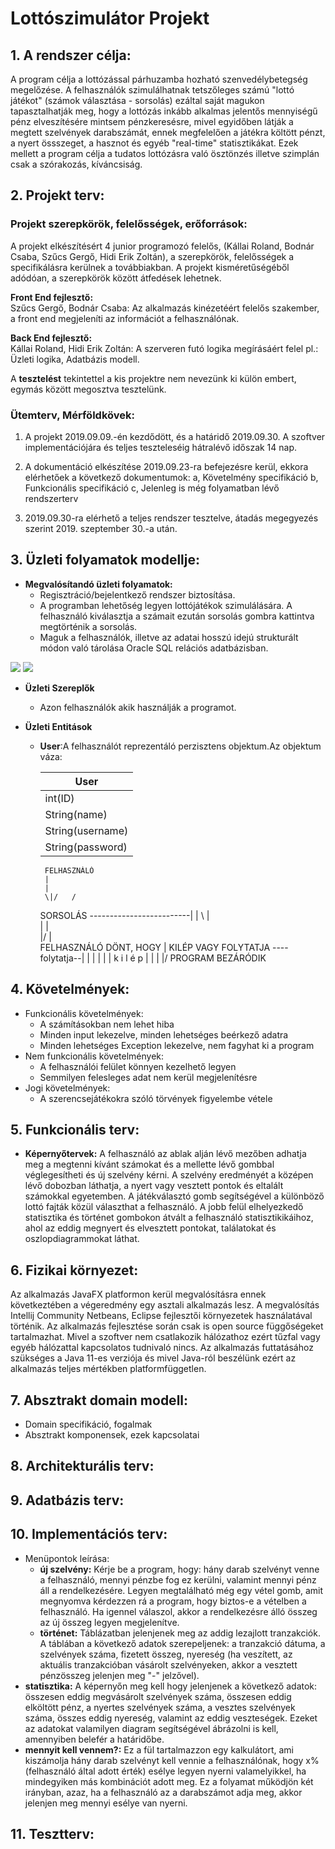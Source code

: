 # Lottószimulátor Projekt

## 1. A rendszer célja: 
	
A program célja a lottózással párhuzamba hozható szenvedélybetegség megelőzése. 
A felhasználók szimulálhatnak tetszőleges számú "lottó játékot" (számok választása - sorsolás) 
ezáltal saját magukon tapasztalhatják meg, hogy a lottózás inkább alkalmas jelentős
mennyiségű pénz elveszítésére mintsem pénzkeresésre, mivel egyidőben
látják a megtett szelvények darabszámát, ennek megfelelően a játékra
költött pénzt, a nyert össszeget, a hasznot és egyéb "real-time" statisztikákat. 
Ezek mellett a program célja a tudatos lottózásra való ösztönzés illetve szimplán 
csak a szórakozás, kíváncsiság. 

## 2. Projekt terv: 


### Projekt szerepkörök, felelősségek, erőforrások:
A projekt elkészítésért 4 junior programozó felelős, (Kállai Roland, Bodnár Csaba, Szűcs Gergő, Hidi Erik Zoltán), a szerepkörök, felelősségek a specifikálásra kerülnek a továbbiakban. A projekt kisméretűségéből adódóan, a szerepkörök között átfedések lehetnek.

<b>Front End fejlesztő:</b><br> 
Szűcs Gergő, Bodnár Csaba: Az alkalmazás kinézetéért felelős szakember, a front end megjeleníti az információt a felhasználónak.
	
<b>Back End fejlesztő:</b><br> 
Kállai Roland, Hidi Erik Zoltán: A szerveren futó logika megírásáért felel pl.: Üzleti logika, Adatbázis modell.

A <b>tesztelést</b> tekintettel a kis projektre nem nevezünk ki külön embert, egymás között megosztva tesztelünk.
			

### Ütemterv, Mérföldkövek:
1. A projekt 2019.09.09.-én kezdődött, és a határidő 2019.09.30.
	A szoftver implementációjára és teljes teszteleséig hátralévő időszak 14 nap. 

2. A dokumentáció elkészítése 2019.09.23-ra befejezésre kerül, ekkora elérhetőek a következő dokumentumok:
	a, Követelmény specifikáció
	b, Funkcionális specifikáció
	c, Jelenleg is még folyamatban lévő rendszerterv

3. 2019.09.30-ra elérhető a teljes rendszer tesztelve, átadás megegyezés szerint 2019. szeptember 30.-a után.
			

## 3. Üzleti folyamatok modellje: 

   * **Megvalósítandó üzleti folyamatok:**
     * Regisztráció/bejelentkező rendszer biztosítása.
     * A programban lehetőség legyen lottójátékok szimulálására. A felhasználó kiválasztja a számait ezután sorsolás gombra kattintva megtörténik a sorsolás.
	 * Maguk a felhasználók, illetve az adatai hosszú idejú strukturált módon való tárolása Oracle SQL relációs adatbázisban.

![](https://github.com/pti4life/UNIDEB_2019_1_1_Csaszar_team/blob/master/Dokumentumok/K%C3%A9pek/Regisztr%C3%A1ci%C3%B3.jpg)
![](https://github.com/pti4life/UNIDEB_2019_1_1_Csaszar_team/blob/master/Dokumentumok/K%C3%A9pek/LOTT%C3%93Z%C3%81S.jpg)

   * **Üzleti Szereplők**
     * Azon felhasználók akik használják a programot.
   * **Üzleti Entitások**
             
     * <b>User</b>:A felhasználót reprezentáló perzisztens objektum.Az objektum váza:
             
       |User|
       |------|
       |int(ID)|
       |String(name)|
       |String(username)|
       |String(password)|


			FELHASZNÁLÓ                   
			|		                  			
			|                        
			\|/	  /	                 
		SORSOLÁS -------------------------|
			|	  \		           |	
			|			           |	  
			\|/			           | 	   	
		FELHASZNÁLÓ DÖNT, HOGY                | 
		KILÉP VAGY FOLYTATJA   ----folytatja--|
			|
			|
			|
			|
			|
			k
			i
			l
			é
			p
			|
			|
			|
			\|/
		PROGRAM BEZÁRÓDIK



## 4. Követelmények: 
* Funkcionális követelmények:
	* A számításokban nem lehet hiba
	* Minden input lekezelve, minden lehetséges beérkező adatra
	* Minden lehetséges Exception lekezelve, nem fagyhat ki a program
* Nem funkcionális követelmények:
	* A felhasználói felület könnyen kezelhető legyen
	* Semmilyen felesleges adat nem kerül megjelenítésre
* Jogi követelmények:
	* A szerencsejátékokra szóló törvények figyelembe vétele


## 5. Funkcionális terv:

* <b>Képernyőtervek:</b> A felhasználó az ablak alján lévő mezőben adhatja meg a megtenni kívánt számokat és 
    a mellette lévő gombbal véglegesítheti és új szelvény kérni. A szelvény eredményét a középen lévő dobozban láthatja, 
    a nyert vagy vesztett pontok és eltalált számokkal egyetemben. A játékválasztó gomb segítségével 
	a különböző lottó fajták közül választhat a felhasználó.
	A jobb felül elhelyezkedő statisztika és történet gombokon átvált a felhasználó statisztikikáihoz, 
	ahol az eddig megnyert és elvesztett pontokat, találatokat és oszlopdiagrammokat láthat.

## 6. Fizikai környezet: 
   
  Az alkalmazás JavaFX platformon kerül megvalósításra ennek következtében a 
  végeredmény egy asztali alkalmazás lesz. A megvalósítás Intellij Community
  Netbeans, Eclipse fejlesztői környezetek használatával történik.
  Az alkalmazás fejlesztése során csak is open source függőségeket tartalmazhat. 
  Mivel a szoftver nem csatlakozik hálózathoz ezért tűzfal vagy egyéb hálózattal 
  kapcsolatos tudnivaló nincs. Az alkalmazás futtatásához szükséges a Java 11-es
  verziója és mivel Java-ról beszélünk ezért az alkalmazás teljes mértékben platformfüggetlen.

## 7. Absztrakt domain modell: 
* Domain specifikáció, fogalmak
* Absztrakt komponensek, ezek kapcsolatai

## 8. Architekturális terv:

## 9. Adatbázis terv: 

## 10. Implementációs terv: 
* Menüpontok leírása:
	* <b>új szelvény:</b>
Kérje be a program, hogy: hány darab szelvényt venne a felhasználó, mennyi
pénzbe fog ez kerülni, valamint mennyi pénz áll a rendelkezésére. Legyen megtalálható 
még egy vétel gomb, amit megnyomva kérdezzen rá a program, hogy biztos-e a
vételben a felhasználó. Ha igennel válaszol, akkor a rendelkezésre álló
összeg az új összeg legyen megjelenítve.
	* <b>történet:</b>
Táblázatban jelenjenek meg az addig lezajlott tranzakciók. A táblában a következő
adatok szerepeljenek: a tranzakció dátuma, a szelvények száma, fizetett összeg,
nyereség (ha veszített, az aktuális tranzakcióban vásárolt szelvényeken, akkor 
a vesztett pénzösszeg jelenjen meg "-" jelzővel).
* <b>statisztika:</b>
A képernyőn meg kell hogy jelenjenek a következő adatok: összesen eddig
megvásárolt szelvények száma, összesen eddig elköltött pénz, a nyertes szelvények
száma, a vesztes szelvények száma, összes eddig nyereség, valamint az eddig veszteségek.
Ezeket az adatokat valamilyen diagram segítségével ábrázolni is kell, amennyiben 
belefér a határidőbe.
* <b>mennyit kell vennem?:</b>
Ez a fül tartalmazzon egy kalkulátort, ami kiszámolja hány darab szelvényt
kell vennie a felhasználónak, hogy x% (felhasználó által adott érték) esélye
legyen nyerni valamelyikkel, ha mindegyiken más kombinációt adott meg.
Ez a folyamat működjön két irányban, azaz, ha a felhasználó az a darabszámot
adja meg, akkor jelenjen meg mennyi esélye van nyerni.

## 11. Tesztterv: 
